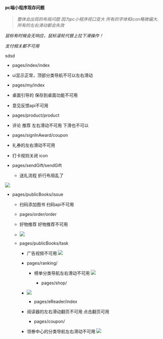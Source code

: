 


#### pc端小程序现存问题
   > *整体会出现的布局问题  因为pc小程序视口变大 所有的字体和icon略微偏大.*
   > *所有的左右滑动都会失效*

*鼠标有时候会无响应，鼠标滚轮代替上拉下滑操作！*

*支付相关都不可用*

sdsd


* pages/index/index

* ui显示正常，顶部分类导航不可以左右滑动

* pages/my/index

* 桌面引导的 保存到桌面功能不可用

* 意见反馈api不可用

* pages/product/product

* 评论 推荐 左右滑动不可用 下滑也不可以

* pages/signInAward/coupon

* 礼券的左右滑动不可用

* 打卡规则关闭 icon

* pages/sendGift/sendGift
  * 送礼流程 折行布局乱了


![](http://ww1.sinaimg.cn/large/c2e8730ely1g68hwf1gfij20d10m6abt.jpg)

* pages/publicBooks/issue
  *  扫码添加图书  扫码api不可用
  * pages/order/order
  * 好物推荐 好物推荐不可用
  * ![](http://ww1.sinaimg.cn/large/c2e8730ely1g69oiqksbgj20cl0kbmzj.jpg)

   

   * pages/publicBooks/task

      * 广告视频不可用 
        ![](http://ww1.sinaimg.cn/large/c2e8730ely1g69om0lospj20cq0m4mzf.jpg)

      

      * pages/ranking/

        * 榜单分类导航左右滑动不可用
          ![](http://ww1.sinaimg.cn/large/c2e8730ely1g69ow9iptpj20ct0ltjwh.jpg)

          * pages/shop/

      * ![](http://ww1.sinaimg.cn/large/c2e8730ely1g69ozycx0kj20co0l5447.jpg)

          * pages/eReader/index

      * 阅读器的左右滑动翻页不可用 点击翻页可用

          * pages/coupon/

      * 领券中心的分类导航左右滑动不可用
        ![](http://ww1.sinaimg.cn/mw690/c2e8730ely1g69p9qizygj20cu0l97a9.jpg)
